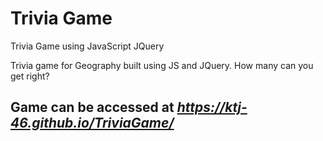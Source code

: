# Trivia Game
Trivia Game using JavaScript JQuery


Trivia game for Geography built using JS and JQuery. How many can you get right?

## Game can be accessed at *https://ktj-46.github.io/TriviaGame/*
